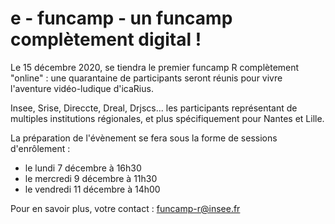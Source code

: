 # e - funcamp - un funcamp complètement digital !

Le 15 décembre 2020, se tiendra le premier funcamp R complètement "online" : une quarantaine de participants seront réunis pour vivre l'aventure vidéo-ludique d'icaRius. 

Insee, Srise, Direccte, Dreal, Drjscs... les participants représentant de multiples institutions régionales, et plus spécifiquement pour Nantes et Lille.

La préparation de l'évènement se fera sous la forme de sessions d'enrôlement :

- le lundi 7 décembre à 16h30
- le mercredi 9 décembre à 11h30
- le vendredi 11 décembre à 14h00

Pour en savoir plus, votre contact : funcamp-r@insee.fr





